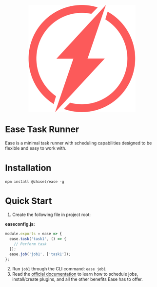 <div style="display: flex; width: 100%; justify-content: center;">
  <img src="./docs/images/logo.svg" style="width: 350px; height: 350px;">
</div>

# Ease Task Runner

Ease is a minimal task runner with scheduling capabilities designed to be flexible and easy to work with.

# Installation

```
npm install @chisel/ease -g
```

# Quick Start

1. Create the following file in project root:

  **easeconfig.js:**
  ```js
  module.exports = ease => {
    ease.task('task1', () => {
      // Perform task
    });
    ease.job('job1', ['task1']);
  };
  ```
2. Run `job1` through the CLI command: `ease job1`
3. Read the [official documentation](https://ease.js.org) to learn how to schedule jobs, install/create plugins, and all the other benefits Ease has to offer.
